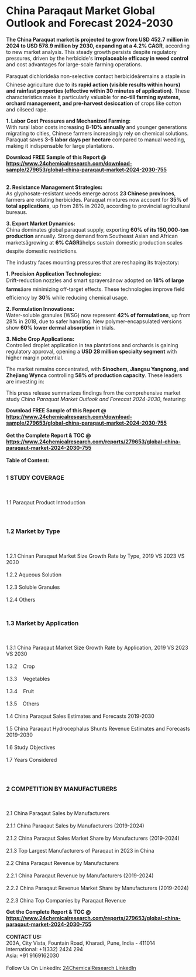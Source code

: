 <h1>China Paraqaut Market Global Outlook and Forecast 2024-2030</h1><p><strong>The China Paraquat market is projected to grow from USD 452.7 million in 2024 to USD 578.9 million by 2030, expanding at a 4.2% CAGR</strong>, according to new market analysis. This steady growth persists despite regulatory pressures, driven by the herbicide's <strong>irreplaceable efficacy in weed control</strong> and cost advantages for large-scale farming operations.</p><p>Paraquat dichlorideâa non-selective contact herbicideâremains a staple in Chinese agriculture due to its <strong>rapid action (visible results within hours) and rainfast properties (effective within 30 minutes of application)</strong>. These characteristics make it particularly valuable for <strong>no-till farming systems, orchard management, and pre-harvest desiccation</strong> of crops like cotton and oilseed rape.</p><p><strong>1. Labor Cost Pressures and Mechanized Farming:</strong><br>
With rural labor costs increasing <strong>8-10% annually</strong> and younger generations migrating to cities, Chinese farmers increasingly rely on chemical solutions. Paraquat saves <strong>3-5 labor days per hectare</strong> compared to manual weeding, making it indispensable for large plantations.</p><div><b>Download FREE Sample of this Report @ 
            <a href="https://www.24chemicalresearch.com/download-sample/279653/global-china-paraqaut-market-2024-2030-755">
            https://www.24chemicalresearch.com/download-sample/279653/global-china-paraqaut-market-2024-2030-755</a></b></div><br><p><strong>2. Resistance Management Strategies:</strong><br>
As glyphosate-resistant weeds emerge across <strong>23 Chinese provinces</strong>, farmers are rotating herbicides. Paraquat mixtures now account for <strong>35% of total applications</strong>, up from 28% in 2020, according to provincial agricultural bureaus.</p><p><strong>3. Export Market Dynamics:</strong><br>
China dominates global paraquat supply, exporting <strong>60% of its 150,000-ton production</strong> annually. Strong demand from Southeast Asian and African marketsâgrowing at <strong>6% CAGR</strong>âhelps sustain domestic production scales despite domestic restrictions.</p><p>The industry faces mounting pressures that are reshaping its trajectory:</p><p><strong>1. Precision Application Technologies:</strong><br>
Drift-reduction nozzles and smart sprayersânow adopted on <strong>18% of large farms</strong>âare minimizing off-target effects. These technologies improve field efficiency by <strong>30%</strong> while reducing chemical usage.</p><p><strong>2. Formulation Innovations:</strong><br>
Water-soluble granules (WSG) now represent <strong>42% of formulations</strong>, up from 28% in 2018, due to safer handling. New polymer-encapsulated versions show <strong>60% lower dermal absorption</strong> in trials.</p><p><strong>3. Niche Crop Applications:</strong><br>
Controlled droplet application in tea plantations and orchards is gaining regulatory approval, opening a <strong>USD 28 million specialty segment</strong> with higher margin potential.</p><p>The market remains concentrated, with <strong>Sinochem, Jiangsu Yangnong, and Zhejiang Wynca</strong> controlling <strong>58% of production capacity</strong>. These leaders are investing in:</p><p>This press release summarizes findings from the comprehensive market study <em>China Paraquat Market Outlook and Forecast 2024-2030</em>, featuring:
</p><div><b>Download FREE Sample of this Report @ 
            <a href="https://www.24chemicalresearch.com/download-sample/279653/global-china-paraqaut-market-2024-2030-755">
            https://www.24chemicalresearch.com/download-sample/279653/global-china-paraqaut-market-2024-2030-755</a></b></div><br><div><b>Get the Complete Report & TOC @ 
            <a href="https://www.24chemicalresearch.com/reports/279653/global-china-paraqaut-market-2024-2030-755">
            https://www.24chemicalresearch.com/reports/279653/global-china-paraqaut-market-2024-2030-755</a></b></div><br>
            <b>Table of Content:</b><p><h2><span style="font-size:16px"><strong>1 STUDY COVERAGE</strong></span></h2><br />
<p>1.1 Paraqaut Product Introduction</p><br />
<h2><span style="font-size:16px"><strong>1.2 Market by Type</strong></span></h2><br />
<p>1.2.1 Chinan Paraqaut Market Size Growth Rate by Type, 2019 VS 2023 VS 2030<br /><br />
1.2.2 Aqueous Solution&nbsp;&nbsp; &nbsp;<br /><br />
1.2.3 Soluble Granules<br /><br />
1.2.4 Others<br /><br />
<h2><span style="font-size:16px"><strong>1.3 Market by Application</strong></span></h2><br />
<p>1.3.1 China Paraqaut Market Size Growth Rate by Application, 2019 VS 2023 VS 2030<br /><br />
1.3.2&nbsp;&nbsp; &nbsp;Crop<br /><br />
1.3.3&nbsp;&nbsp; &nbsp;Vegetables<br /><br />
1.3.4&nbsp;&nbsp; &nbsp;Fruit<br /><br />
1.3.5&nbsp;&nbsp; &nbsp;Others<br /><br />
1.4 China Paraqaut Sales Estimates and Forecasts 2019-2030<br /><br />
1.5 China Paraqaut Hydrocephalus Shunts Revenue Estimates and Forecasts 2019-2030<br /><br />
1.6 Study Objectives<br /><br />
1.7 Years Considered</p><br />
<h2><span style="font-size:16px"><strong>2 COMPETITION BY MANUFACTURERS</strong></span></h2><br />
<p>2.1 China Paraqaut Sales by Manufacturers<br /><br />
2.1.1 China Paraqaut Sales by Manufacturers (2019-2024)<br /><br />
2.1.2 China Paraqaut Sales Market Share by Manufacturers (2019-2024)<br /><br />
2.1.3 Top Largest Manufacturers of Paraqaut in 2023 in China<br /><br />
2.2 China Paraqaut Revenue by Manufacturers<br /><br />
2.2.1 China Paraqaut Revenue by Manufacturers (2019-2024)<br /><br />
2.2.2 China Paraqaut Revenue Market Share by Manufacturers (2019-2024)<br /><br />
2.2.3 China Top Companies by Paraqaut Revenue </p><div><b>Get the Complete Report & TOC @ 
            <a href="https://www.24chemicalresearch.com/reports/279653/global-china-paraqaut-market-2024-2030-755">
            https://www.24chemicalresearch.com/reports/279653/global-china-paraqaut-market-2024-2030-755</a></b></div><br><b>CONTACT US:</b><br>
            203A, City Vista, Fountain Road, Kharadi, Pune, India - 411014<br>
            International: +1(332) 2424 294<br>
            Asia: +91 9169162030 <br><br>
            Follow Us On LinkedIn: <a href="https://www.linkedin.com/company/24chemicalresearch/">24ChemicalResearch LinkedIn</a>